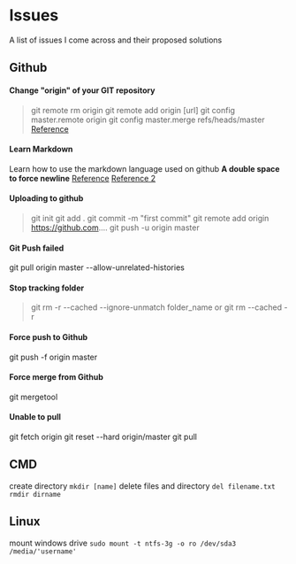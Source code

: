 # Issues
A list of issues I come across and their proposed solutions

## Github
#### Change "origin" of your GIT repository
> git remote rm origin
> git remote add origin [url]
> git config master.remote origin
> git config master.merge refs/heads/master
[Reference](https://gist.github.com/DianaEromosele/fa228f6f6099a8996d3cb891109ab975)

#### Learn Markdown
Learn how to use the markdown language used on github
**A double space to force newline**
[Reference](https://github.com/adam-p/markdown-here/wiki/Markdown-Cheatsheet)
[Reference 2](https://markdown-guide.readthedocs.io/en/latest/basics.html)

#### Uploading to github
> git init
> git add .
> git commit -m "first commit"
> git remote add origin https://github.com....
> git push -u origin master

#### Git Push failed
git pull origin master --allow-unrelated-histories

#### Stop tracking folder
> git rm -r --cached --ignore-unmatch folder_name
or
> git rm --cached -r <dir>

#### Force push to Github
git push -f origin master
#### Force merge from Github
git mergetool
#### Unable to pull
git fetch origin
git reset --hard origin/master
git pull


## CMD
create directory
`mkdir [name]`
delete files and directory
`del filename.txt`
`rmdir dirname`

## Linux
mount windows drive
`sudo mount -t ntfs-3g -o ro /dev/sda3 /media/'username'`
